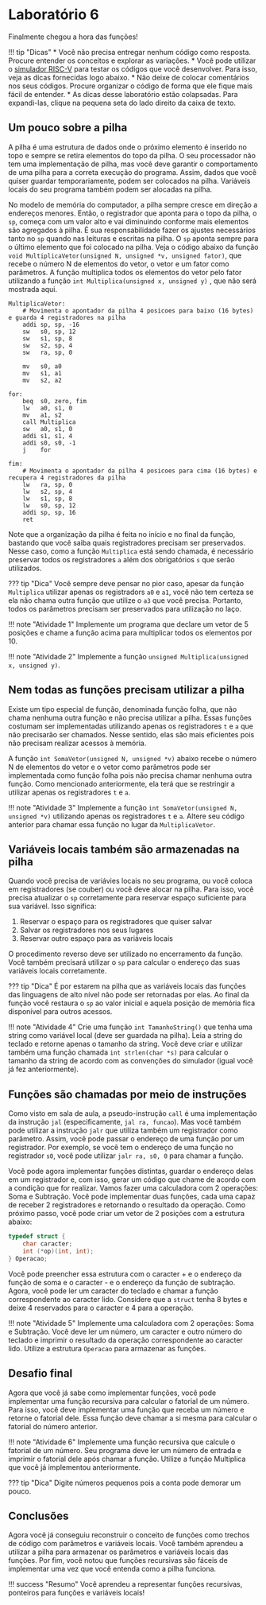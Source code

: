 # Laboratório 6

Finalmente chegou a hora das funções!

!!! tip "Dicas"
    * Você não precisa entregar nenhum código como resposta. Procure entender os conceitos e explorar as variações.
    * Você pode utilizar o [simulador RISC-V](https://ascslab.org/research/briscv/simulator/simulator.html) para testar os códigos que você desenvolver. Para isso, veja as dicas fornecidas logo abaixo.
    * Não deixe de colocar comentários nos seus códigos. Procure organizar o código de forma que ele fique mais fácil de entender.
    * As dicas desse laboratório estão colapsadas. Para expandi-las, clique na pequena seta do lado direito da caixa de texto.

## Um pouco sobre a pilha

A pilha é uma estrutura de dados onde o próximo elemento é inserido no topo e sempre se retira elementos do topo da pilha. O seu processador não tem uma implementação de pilha, mas você deve garantir o comportamento de uma pilha para a correta execução do programa. Assim, dados que você quiser guardar temporariamente, podem ser colocados na pilha. Variáveis locais do seu programa também podem ser alocadas na pilha.

No modelo de memória do computador, a pilha sempre cresce em direção a endereços menores. Então, o registrador que aponta para o topo da pilha, o `sp`, começa com um valor alto e vai diminuindo conforme mais elementos são agregados à pilha. É sua responsabilidade fazer os ajustes necessários tanto no `sp` quando nas leituras e escritas na pilha. O `sp` aponta sempre para o último elemento que foi colocado na pilha. Veja o código abaixo da função `void MultiplicaVetor(unsigned N, unsigned *v, unsigned fator)`, que recebe o número N de elementos do vetor, o vetor e um fator como parâmetros. A função multiplica todos os elementos do vetor pelo fator utilizando a função `int Multiplica(unsigned x, unsigned y)` , que não será mostrada aqui.

```mipsasm
MultiplicaVetor:
    # Movimenta o apontador da pilha 4 posicoes para baixo (16 bytes) e guarda 4 registradores na pilha
    addi sp, sp, -16
    sw   s0, sp, 12
    sw   s1, sp, 8
    sw   s2, sp, 4
    sw   ra, sp, 0

    mv   s0, a0
    mv   s1, a1
    mv   s2, a2

for:
    beq  s0, zero, fim
    lw   a0, s1, 0
    mv   a1, s2
    call Multiplica
    sw   a0, s1, 0
    addi s1, s1, 4
    addi s0, s0, -1
    j    for

fim:
    # Movimenta o apontador da pilha 4 posicoes para cima (16 bytes) e recupera 4 registradores da pilha
    lw   ra, sp, 0
    lw   s2, sp, 4
    lw   s1, sp, 8
    lw   s0, sp, 12
    addi sp, sp, 16
    ret
```

Note que a organização da pilha é feita no início e no final da função, bastando que você saiba quais registradores precisam ser preservados. Nesse caso, como a função `Multiplica` está sendo chamada, é necessário preservar todos os registradores `a` além dos obrigatórios `s` que serão utilizados. 

??? tip "Dica"
    Você sempre deve pensar no pior caso, apesar da função `Multiplica` utilizar apenas os registradors `a0` e `a1`, você não tem certeza se ela não chama outra função que utilize o `a3` que você precisa. Portanto, todos os parâmetros precisam ser preservados para utilização no laço.

!!! note "Atividade 1"
    Implemente um programa que declare um vetor de 5 posições e chame a função acima para multiplicar todos os elementos por 10.

!!! note "Atividade 2"
    Implemente a função `unsigned Multiplica(unsigned x, unsigned y)`.

## Nem todas as funções precisam utilizar a pilha

Existe um tipo especial de função, denominada função folha, que não chama nenhuma outra função e não precisa utilizar a pilha. Essas funções costumam ser implementadas utilizando apenas os registradores `t` e `a` que não precisarão ser chamados. Nesse sentido, elas são mais eficientes pois não precisam realizar acessos à memória.

A função `int SomaVetor(unsigned N, unsigned *v)` abaixo recebe o número N de elementos do vetor e o vetor como parâmetros pode ser implementada como função folha pois não precisa chamar nenhuma outra função. Como mencionado anteriormente, ela terá que se restringir a utilizar apenas os registradores `t` e `a`.

!!! note "Atividade 3"
    Implemente a função `int SomaVetor(unsigned N, unsigned *v)` utilizando apenas os registradores `t` e `a`. Altere seu código anterior para chamar essa função no lugar da `MultiplicaVetor`.

## Variáveis locais também são armazenadas na pilha

Quando você precisa de variávies locais no seu programa, ou você coloca em registradores (se couber) ou você deve alocar na pilha. Para isso, você precisa atualizar o `sp` corretamente para reservar espaço suficiente para sua variável. Isso significa:

1. Reservar o espaço para os registradores que quiser salvar
1. Salvar os registradores nos seus lugares
1. Reservar outro espaço para as variáveis locais

O procedimento reverso deve ser utilizado no encerramento da função. Você também precisará utilizar o `sp` para calcular o endereço das suas variáveis locais corretamente.

??? tip "Dica"
    É por estarem na pilha que as variáveis locais das funções das linguagens de alto nível não pode ser retornadas por elas. Ao final da função você restaura o `sp` ao valor inicial e aquela posição de memória fica disponível para outros acessos.

!!! note "Atividade 4"
    Crie uma função `int TamanhoString()` que tenha uma string como variável local (deve ser guardada na pilha). Leia a string do teclado e retorne apenas o tamanho da string. Você deve criar e utilizar também uma função chamada `int strlen(char *s)` para calcular o tamanho da string de acordo com as convenções do simulador (igual você já fez anteriormente).

## Funções são chamadas por meio de instruções

Como visto em sala de aula, a pseudo-instrução `call` é uma implementação da instrução `jal` (especificamente, `jal ra, funcao`). Mas você também pode utilizar a instrução `jalr` que utiliza também um registrador como parâmetro. Assim, você pode passar o endereço de uma função por um registrador. Por exemplo, se você tem o endereço de uma função no registrador `s0`, você pode utilizar `jalr ra, s0, 0` para chamar a função.

Você pode agora implementar funções distintas, guardar o endereço delas em um registrador e, com isso, gerar um código que chame de acordo com a condição que for realizar. Vamos fazer uma calculadora com 2 operações: Soma e Subtração. Você pode implementar duas funções, cada uma capaz de receber 2 registradores e retornando o resultado da operação. Como próximo passo, você pode criar um vetor de 2 posições com a estrutura abaixo:

```c
typedef struct {
    char caracter;
    int (*op)(int, int);
} Operacao;
```

Você pode preencher essa estrutura com o caracter + e o endereço da função de soma e o caracter - e o endereço da função de subtração. Agora, você pode ler um caracter do teclado e chamar a função correspondente ao caracter lido. Considere que a `struct` tenha 8 bytes e deixe 4 reservados para o caracter e 4 para a operação.

!!! note "Atividade 5"
    Implemente uma calculadora com 2 operações: Soma e Subtração. Você deve ler um número, um caracter e outro número do teclado e imprimir o resultado da operação correspondente ao caracter lido. Utilize a estrutura `Operacao` para armazenar as funções.

## Desafio final

Agora que você já sabe como implementar funções, você pode implementar uma função recursiva para calcular o fatorial de um número. Para isso, você deve implementar uma função que receba um número e retorne o fatorial dele. Essa função deve chamar a si mesma para calcular o fatorial do número anterior.

!!! note "Atividade 6"
    Implemente uma função recursiva que calcule o fatorial de um número. Seu programa deve ler um número de entrada e imprimir o fatorial dele após chamar a função. Utilize a função Multiplica que você já implementou anteriormente.

??? tip "Dica"
    Digite números pequenos pois a conta pode demorar um pouco.

## Conclusões

Agora você já conseguiu reconstruir o conceito de funções como trechos de código com parâmetros e variáveis locais. Você também aprendeu a utilizar a pilha para armazenar os parâmetros e variáveis locais das funções. Por fim, você notou que funções recursivas são fáceis de implementar uma vez que você entenda como a pilha funciona.

!!! success "Resumo"
    Você aprendeu a representar funções recursivas, ponteiros para funções e variáveis locais!
